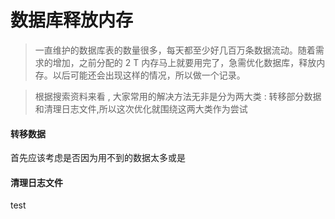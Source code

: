 # 数据库释放内存

> 一直维护的数据库表的数量很多，每天都至少好几百万条数据流动。随着需求的增加，之前分配的 2 T 内存马上就要用完了，急需优化数据库，释放内存。以后可能还会出现这样的情况，所以做一个记录。

> 根据搜索资料来看  , 大家常用的解决方法无非是分为两大类 : 转移部分数据和清理日志文件,所以这次优化就围绕这两大类作为尝试

#### 转移数据

首先应该考虑是否因为用不到的数据太多或是

#### 清理日志文件



test